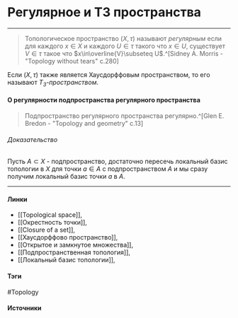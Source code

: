 # Регулярное и T3 пространства
***
>Топологическое пространство $(X,\tau)$ называют *регулярным* если для каждого $x\in X$ и каждого $U\in\tau$ такого что $x\in U$, существует $V\in\tau$ такое что $x\in\overline{V}\subseteq U$.^[Sidney A. Morris - "Topology without tears" c.280]

Если $(X,\tau)$ также является Хаусдорффовым пространством, то его называют *$T_{3}$-пространством*.

#### О регулярности подпространства регулярного пространства
> Подпространство регулярного пространства регулярно.^[Glen E. Bredon - "Topology and geometry" c.13]

###### Доказательство
Пусть $A\subset X$ - подпространство, достаточно пересечь локальный базис топологии в $X$ для точки $a\in A$ с подпространством $A$ и мы сразу получим локальный базис точки $a$ в $A$.
***
#### Линки
- [[Topological space]],
- [[Окрестность точки]],
- [[Closure of a set]],
- [[Хаусдорффово пространство]],
- [[Открытое и замкнутое множества]],
- [[Подпространственная топология]],
- [[Локальный базис топологии]],
#### Тэги
 #Topology 
#### Источники
